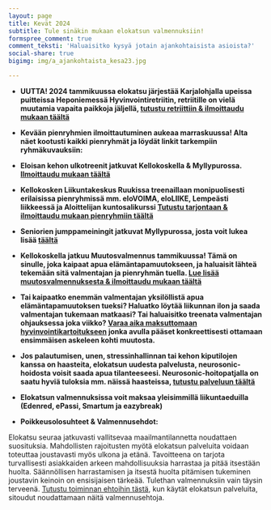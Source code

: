 ```yaml
---
layout: page
title: Kevät 2024
subtitle: Tule sinäkin mukaan elokatsun valmennuksiin!
formspree_comment: true
comment_teksti: 'Haluaisitko kysyä jotain ajankohtaisista asioista?'
social-share: true
bigimg: img/a_ajankohtaista_kesa23.jpg

---
```

* **UUTTA! 2024 tammikuussa elokatsu järjestää Karjalohjalla upeissa puitteissa Heponiemessä Hyvinvointiretriitin, retriitille on vielä muutamia vapaita paikkoja jäljellä, [tutustu retriittiin & ilmoittaudu mukaan täältä](/hyvinvointiretriitti)**

* **Kevään pienryhmien ilmoittautuminen aukeaa marraskuussa! Alta näet kootusti kaikki pienryhmät ja löydät linkit tarkempiin ryhmäkuvauksiin:**

* **Eloisan kehon ulkotreenit jatkuvat Kellokoskella & Myllypurossa. [Ilmoittaudu mukaan täältä](/ulkotreeni)**

* **Kellokosken Liikuntakeskus Ruukissa treenaillaan monipuolisesti erilaisissa pienryhmissä mm. eloVOIMA, eloLIIKE, Lempeästi liikkeessä ja Aloittelijan kuntosalikurssi [Tutustu tarjontaan & ilmoittaudu mukaan pienryhmiin täältä](/kellokoski)**

* **Seniorien jumppameiningit jatkuvat Myllypurossa, josta voit lukea lisää [täältä](/seniorijumppa)**

* **Kellokoskella jatkuu Muutosvalmennus tammikuussa! Tämä on sinulle, joka kaipaat apua elämäntapamuutokseen, ja haluaisit lähteä tekemään sitä valmentajan ja pienryhmän tuella. [Lue lisää muutosvalmennuksesta & ilmoittaudu mukaan täältä](/muutosvalmennus)**

* **Tai kaipaatko enemmän valmentajan yksilöllistä apua elämäntapamuutoksen tueksi? Haluatko löytää liikunnan ilon ja saada valmentajan tukemaan matkaasi? Tai haluaisitko treenata valmentajan ohjauksessa joka viikko? [Varaa aika maksuttomaan hyvinvointikartoitukseen](/yksilovalmennus) jonka avulla pääset konkreettisesti ottamaan ensimmäisen askeleen kohti muutosta.**

* **Jos palautumisen, unen, stressinhallinnan tai kehon kiputilojen kanssa on haasteita, elokatsun uudesta palvelusta, neurosonic-hoidosta voisit saada apua tilanteeseesi. Neurosonic-hoitopatjalla on saatu hyviä tuloksia mm. näissä haasteissa, [tutustu palveluun täältä](/neurosonic)**  

* **Elokatsun valmennuksissa voit maksaa yleisimmillä liikuntaeduilla (Edenred, ePassi, Smartum ja eazybreak)**
  
<p></p>
 

* **Poikkeusolosuhteet & Valmennusehdot:**

Elokatsu seuraa jatkuvasti vallitsevaa maailmantilannetta noudattaen suosituksia. Mahdollisten rajoitusten myötä elokatsun palveluita voidaan toteuttaa joustavasti myös ulkona ja etänä. Tavoitteena on tarjota turvallisesti asiakkaiden arkeen mahdollisuuksia harrastaa ja pitää itsestään huolta. Säännöllisen harrastamisen ja itsestä huolta pitämisen tukeminen joustavin keinoin on ensisijaisen tärkeää. Tulethan valmennuksiin vain täysin terveenä.
[Tutustu toiminnan ehtoihin tästä](/valmennusehdot), kun käytät elokatsun palveluita, sitoudut noudattamaan näitä valmennusehtoja.
